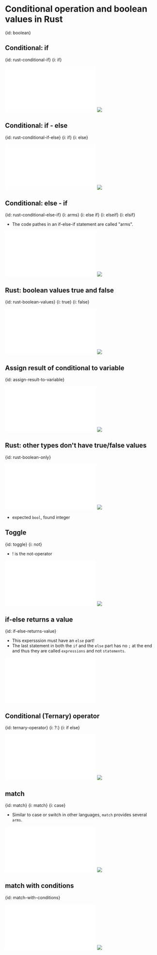 # Conditional operation and boolean values in Rust
{id: boolean}

## Conditional: if
{id: rust-conditional-if}
{i: if}

![](examples/booleans/condition-if/src/main.rs)
![](examples/booleans/condition-if/out.out)

## Conditional: if - else
{id: rust-conditional-if-else}
{i: if}
{i: else}

![](examples/booleans/if-else/src/main.rs)
![](examples/booleans/if-else/out.out)

## Conditional: else - if
{id: rust-conditional-else-if}
{i: arms}
{i: else if}
{i: elseif}
{i: elsif}

* The code pathes in an if-else-if statement are called "arms".

![](examples/booleans/else-if/src/main.rs)
![](examples/booleans/else-if/out.out)

## Rust: boolean values true and false
{id: rust-boolean-values}
{i: true}
{i: false}

![](examples/booleans/bool/src/main.rs)
![](examples/booleans/bool/out.out)

## Assign result of conditional to variable
{id: assign-result-to-variable}

![](examples/booleans/assign-result-to-variable/src/main.rs)
![](examples/booleans/assign-result-to-variable/out.out)

## Rust: other types don't have true/false values
{id: rust-boolean-only}

![](examples/booleans/other/src/main.rs)
![](examples/booleans/other/out.out)

* expected `bool`, found integer

## Toggle
{id: toggle}
{i: not}

* ! is the not-operator

![](examples/booleans/toggle/src/main.rs)
![](examples/booleans/toggle/out.out)

## if-else returns a value
{id: if-else-returns-value}

* This expersssion must have an `else` part!
* The last statement in both the `if` and the `else` part has no `;` at the end and thus they are called `expressions` and not `statements`.

![](examples/booleans/if_returns_value.rs)

## Conditional (Ternary) operator
{id: ternary-operator}
{i: ?:}
{i: if else}


![](examples/booleans/ternary.rs)
![](examples/booleans/ternary.out)

## match
{id: match}
{i: match}
{i: case}

* Similar to case or switch in other languages, `match` provides several `arms`.

![](examples/booleans/match.rs)
![](examples/booleans/match.out)

## match with conditions
{id: match-with-conditions}

![](examples/booleans/match_with_conditions.rs)
![](examples/booleans/match_with_conditions.out)

